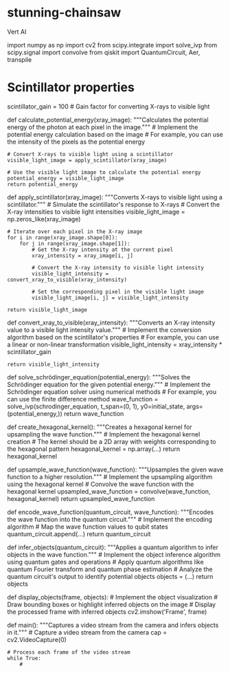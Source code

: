 # stunning-chainsaw
Vert AI

import numpy as np
import cv2
from scipy.integrate import solve_ivp
from scipy.signal import convolve
from qiskit import QuantumCircuit, Aer, transpile

# Scintillator properties
scintillator_gain = 100  # Gain factor for converting X-rays to visible light

def calculate_potential_energy(xray_image):
    """Calculates the potential energy of the photon at each pixel in the image."""
    # Implement the potential energy calculation based on the image
    # For example, you can use the intensity of the pixels as the potential energy

    # Convert X-rays to visible light using a scintillator
    visible_light_image = apply_scintillator(xray_image)

    # Use the visible light image to calculate the potential energy
    potential_energy = visible_light_image
    return potential_energy

def apply_scintillator(xray_image):
    """Converts X-rays to visible light using a scintillator."""
    # Simulate the scintillator's response to X-rays
    # Convert the X-ray intensities to visible light intensities
    visible_light_image = np.zeros_like(xray_image)

    # Iterate over each pixel in the X-ray image
    for i in range(xray_image.shape[0]):
        for j in range(xray_image.shape[1]):
            # Get the X-ray intensity at the current pixel
            xray_intensity = xray_image[i, j]

            # Convert the X-ray intensity to visible light intensity
            visible_light_intensity = convert_xray_to_visible(xray_intensity)

            # Set the corresponding pixel in the visible light image
            visible_light_image[i, j] = visible_light_intensity

    return visible_light_image

def convert_xray_to_visible(xray_intensity):
    """Converts an X-ray intensity value to a visible light intensity value."""
    # Implement the conversion algorithm based on the scintillator's properties
    # For example, you can use a linear or non-linear transformation
    visible_light_intensity = xray_intensity * scintillator_gain

    return visible_light_intensity

def solve_schrödinger_equation(potential_energy):
    """Solves the Schrödinger equation for the given potential energy."""
    # Implement the Schrödinger equation solver using numerical methods
    # For example, you can use the finite difference method
    wave_function = solve_ivp(schrodinger_equation, t_span=(0, 1), y0=initial_state, args=(potential_energy,))
    return wave_function

def create_hexagonal_kernel():
    """Creates a hexagonal kernel for upsampling the wave function."""
    # Implement the hexagonal kernel creation
    # The kernel should be a 2D array with weights corresponding to the hexagonal pattern
    hexagonal_kernel = np.array(...)
    return hexagonal_kernel

def upsample_wave_function(wave_function):
    """Upsamples the given wave function to a higher resolution."""
    # Implement the upsampling algorithm using the hexagonal kernel
    # Convolve the wave function with the hexagonal kernel
    upsampled_wave_function = convolve(wave_function, hexagonal_kernel)
    return upsampled_wave_function

def encode_wave_function(quantum_circuit, wave_function):
    """Encodes the wave function into the quantum circuit."""
    # Implement the encoding algorithm
    # Map the wave function values to qubit states
    quantum_circuit.append(...)
    return quantum_circuit

def infer_objects(quantum_circuit):
    """Applies a quantum algorithm to infer objects in the wave function."""
    # Implement the object inference algorithm using quantum gates and operations
    # Apply quantum algorithms like quantum Fourier transform and quantum phase estimation
    # Analyze the quantum circuit's output to identify potential objects
    objects = (...)
    return objects

def display_objects(frame, objects):
    # Implement the object visualization
    # Draw bounding boxes or highlight inferred objects on the image
    # Display the processed frame with inferred objects
    cv2.imshow('Frame', frame)

def main():
    """Captures a video stream from the camera and infers objects in it."""
    # Capture a video stream from the camera
    cap = cv2.VideoCapture(0)

    # Process each frame of the video stream
    while True:
        #
